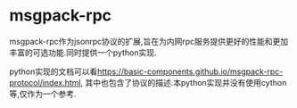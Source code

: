 # msgpack-rpc

msgpack-rpc作为jsonrpc协议的扩展,旨在为内网rpc服务提供更好的性能和更加丰富的可选功能.同时提供一个python实现.

python实现的文档可以看<https://basic-components.github.io/msgpack-rpc-protocol/index.html>,
其中也包含了协议的描述.本python实现并没有使用cython等,仅作为一个参考.